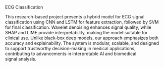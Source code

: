 ECG Classification

This research-based project presents a hybrid model for ECG signal classification using CNN and LSTM for feature extraction, followed by SVM for final classification. Wavelet denoising enhances signal quality, while SHAP and LIME provide interpretability, making the model suitable for clinical use. Unlike black-box deep models, our approach emphasizes both accuracy and explainability. The system is modular, scalable, and designed to support trustworthy decision-making in medical applications, contributing to advancements in interpretable AI and biomedical signal analysis.
